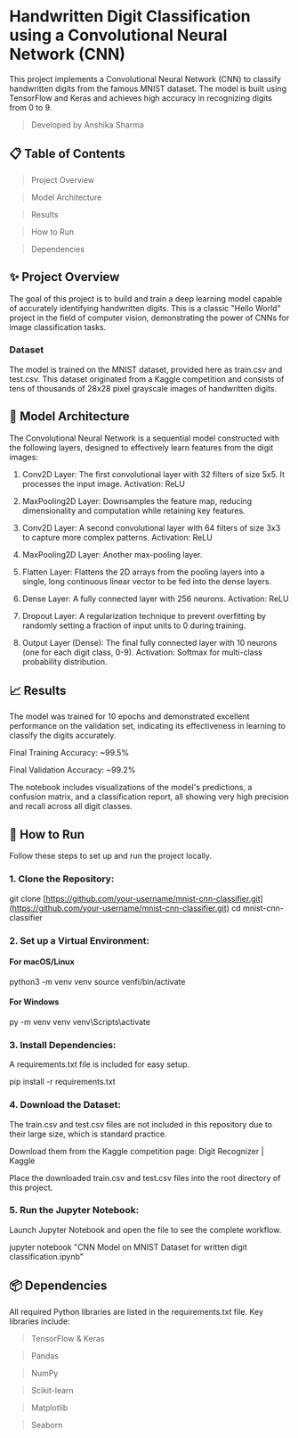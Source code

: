 # Handwritten Digit Classification using a Convolutional Neural Network (CNN)
This project implements a Convolutional Neural Network (CNN) to classify handwritten digits from the famous MNIST dataset. The model is built using TensorFlow and Keras and achieves high accuracy in recognizing digits from 0 to 9.

> Developed by Anshika Sharma

## 📋 Table of Contents

> Project Overview

> Model Architecture

> Results

> How to Run

> Dependencies

## ✨ Project Overview
The goal of this project is to build and train a deep learning model capable of accurately identifying handwritten digits. This is a classic "Hello World" project in the field of computer vision, demonstrating the power of CNNs for image classification tasks.

### Dataset
The model is trained on the MNIST dataset, provided here as train.csv and test.csv. This dataset originated from a Kaggle competition and consists of tens of thousands of 28x28 pixel grayscale images of handwritten digits.

## 🧠 Model Architecture
The Convolutional Neural Network is a sequential model constructed with the following layers, designed to effectively learn features from the digit images:

1. Conv2D Layer: The first convolutional layer with 32 filters of size 5x5. It processes the input image. Activation: ReLU

2. MaxPooling2D Layer: Downsamples the feature map, reducing dimensionality and computation while retaining key features.

3. Conv2D Layer: A second convolutional layer with 64 filters of size 3x3 to capture more complex patterns. Activation: ReLU

4. MaxPooling2D Layer: Another max-pooling layer.

5. Flatten Layer: Flattens the 2D arrays from the pooling layers into a single, long continuous linear vector to be fed into the dense layers.

6. Dense Layer: A fully connected layer with 256 neurons. Activation: ReLU

7. Dropout Layer: A regularization technique to prevent overfitting by randomly setting a fraction of input units to 0 during training.

8. Output Layer (Dense): The final fully connected layer with 10 neurons (one for each digit class, 0-9). 
Activation: Softmax for multi-class probability distribution.

## 📈 Results
The model was trained for 10 epochs and demonstrated excellent performance on the validation set, indicating its effectiveness in learning to classify the digits accurately.

Final Training Accuracy: ~99.5%

Final Validation Accuracy: ~99.2%

The notebook includes visualizations of the model's predictions, a confusion matrix, and a classification report, all showing very high precision and recall across all digit classes.

## 🚀 How to Run
Follow these steps to set up and run the project locally.

### 1. Clone the Repository:

git clone [https://github.com/your-username/mnist-cnn-classifier.git](https://github.com/your-username/mnist-cnn-classifier.git)
cd mnist-cnn-classifier

### 2. Set up a Virtual Environment:

#### For macOS/Linux
python3 -m venv venv
source venfi/bin/activate

#### For Windows
py -m venv venv
venv\Scripts\activate

### 3. Install Dependencies:
A requirements.txt file is included for easy setup.

pip install -r requirements.txt

### 4. Download the Dataset:
The train.csv and test.csv files are not included in this repository due to their large size, which is standard practice.

Download them from the Kaggle competition page: Digit Recognizer | Kaggle

Place the downloaded train.csv and test.csv files into the root directory of this project.

### 5. Run the Jupyter Notebook:
Launch Jupyter Notebook and open the file to see the complete workflow.

jupyter notebook "CNN Model on MNIST Dataset for written digit classification.ipynb"

## 📦 Dependencies
All required Python libraries are listed in the requirements.txt file. Key libraries include:

> TensorFlow & Keras

> Pandas

> NumPy

> Scikit-learn

> Matplotlib

> Seaborn
